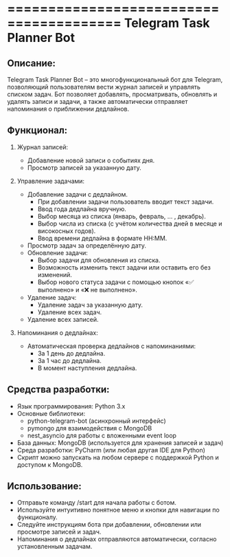 ========================================
            Telegram Task Planner Bot
========================================

Описание:
------------
Telegram Task Planner Bot – это многофункциональный бот для Telegram, 
позволяющий пользователям вести журнал записей и управлять списком задач. 
Бот позволяет добавлять, просматривать, обновлять и удалять записи и задачи, 
а также автоматически отправляет напоминания о приближении дедлайнов.

Функционал:
------------
1. Журнал записей:
   - Добавление новой записи о событиях дня.
   - Просмотр записей за указанную дату.

2. Управление задачами:
   - Добавление задачи с дедлайном.
     * При добавлении задачи пользователь вводит текст задачи.
     * Ввод года дедлайна вручную.
     * Выбор месяца из списка (январь, февраль, ... , декабрь).
     * Выбор числа из списка (с учётом количества дней в месяце и високосных годов).
     * Ввод времени дедлайна в формате HH:MM.
   - Просмотр задач за определённую дату.
   - Обновление задачи:
     * Выбор задачи для обновления из списка.
     * Возможность изменить текст задачи или оставить его без изменений.
     * Выбор нового статуса задачи с помощью кнопок «✅ выполнено» и «❌ не выполнено».
   - Удаление задач:
     * Удаление задач за указанную дату.
     * Удаление всех задач.
   - Удаление всех записей.

3. Напоминания о дедлайнах:
   - Автоматическая проверка дедлайнов с напоминаниями:
     * За 1 день до дедлайна.
     * За 1 час до дедлайна.
     * В момент наступления дедлайна.

Средства разработки:
---------------------
- Язык программирования: Python 3.x
- Основные библиотеки:
  * python-telegram-bot (асинхронный интерфейс)
  * pymongo для взаимодействия с MongoDB
  * nest_asyncio для работы с вложенными event loop
- База данных: MongoDB (используется для хранения записей и задач)
- Среда разработки: PyCharm (или любая другая IDE для Python)
- Скрипт можно запускать на любом сервере с поддержкой Python и доступом к MongoDB.

Использование:
---------------
- Отправьте команду /start для начала работы с ботом.
- Используйте интуитивно понятное меню и кнопки для навигации по функционалу.
- Следуйте инструкциям бота при добавлении, обновлении или просмотре записей и задач.
- Напоминания о дедлайнах отправляются автоматически, согласно установленным задачам.


